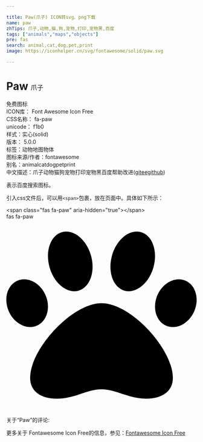 ```yaml
---

title: Paw(爪子) ICON转svg、png下载
name: paw
zhTips: 爪子,动物,猫,狗,宠物,打印,宠物黑,百度
tags: ["animals","maps","objects"]
pre: fas
search: animal,cat,dog,pet,print
image: https://iconhelper.cn/svg/fontawesome/solid/paw.svg

---
```


# Paw  <small style="font-size: 60%;font-weight: 100">爪子</small>


<div class="detail-page">
<p>
<span><span class="badge-success badge">免费图标</span> </span>
<br/>
<span>
ICON库：
<span class="badge-secondary badge">Font Awesome Icon Free</span> 
</span>
<br/>
<span>
CSS名称：
<span class="badge-secondary badge">fa-paw</span> 
</span>
<br/>
<span>
unicode：
<span class="badge-secondary badge">f1b0</span> 
<copy-btn content='f1b0' btn-title=""></copy-btn>
<copy-btn :content='String.fromCodePoint(parseInt("f1b0", 16))' btn-title="复制U"></copy-btn>
</span><br/><span>样式：<span class="badge-light badge">实心(solid)</span></span>
<br/>
<span>
版本：
<span class="badge-secondary badge">5.0.0</span> 
</span><br/><span>标签：<span class="badge-light badge"><router-link to="/tags/animals.html">动物</router-link></span><span class="badge-light badge"><router-link to="/tags/maps.html">地图</router-link></span><span class="badge-light badge"><router-link to="/tags/objects.html">物体</router-link></span></span>
<br/>
<span>图标来源/作者：<span class="badge-light badge">fontawesome</span></span> 
<br/>
<span>别名：<span class="badge-light badge">animal</span><span class="badge-light badge">cat</span><span class="badge-light badge">dog</span><span class="badge-light badge">pet</span><span class="badge-light badge">print</span></span><br/><span class="zh-detail">中文描述：<span class="badge-primary badge">爪子</span><span class="badge-primary badge">动物</span><span class="badge-primary badge">猫</span><span class="badge-primary badge">狗</span><span class="badge-primary badge">宠物</span><span class="badge-primary badge">打印</span><span class="badge-primary badge">宠物黑</span><span class="badge-primary badge">百度</span><span class="help-link"><span>帮助改进</span>(<a href="https://gitee.com/liuwave/icon-helper/edit/master/json/fontawesome/solid/paw.json" target="_blank" rel="noopener noreferrer">gitee</a><a href="https://github.com/liuwave/icon-helper/edit/master/json/fontawesome/solid/paw.json" target="_blank" rel="noopener noreferrer">github</a></span>)</span><br/>
</p>
</div><div class="description description alert alert-light">表示百度搜索图标。</div>
<div class="alert alert-dark">
  <i class="fas fa-paw fa-xs"></i>
  <i class="fas fa-paw fa-sm"></i>
  <i class="fas fa-paw fa-lg"></i>
  <i class="fas fa-paw fa-2x"></i>
  <i class="fas fa-paw fa-3x"></i>
  <i class="fas fa-paw fa-5x"></i>
  <i class="fas fa-paw fa-7x"></i>
</div>
<div>
  <p>引入css文件后，可以用<code>&lt;span&gt;</code>包裹，放在页面中。具体如下所示：    
  </p>
  <div class="alert alert-primary" style="font-size: 14px">
    &lt;span class="fas fa-paw" aria-hidden="true"&gt;&lt;/span&gt;
    <copy-btn content='<span class="fas fa-paw" aria-hidden="true"></span>'></copy-btn>
  </div>
  <div class="alert alert-secondary">
    <i class="fas fa-paw"
    style="font-size: 24px"
    aria-hidden="true"></i> fas fa-paw
    <copy-btn content="fas fa-paw" btn-title="复制图标名称"></copy-btn>
  </div>
</div>
<div id="svg" class="svg-wrap">
<svg xmlns="http://www.w3.org/2000/svg" viewBox="0 0 512 512"><path d="M256 224c-79.41 0-192 122.76-192 200.25 0 34.9 26.81 55.75 71.74 55.75 48.84 0 81.09-25.08 120.26-25.08 39.51 0 71.85 25.08 120.26 25.08 44.93 0 71.74-20.85 71.74-55.75C448 346.76 335.41 224 256 224zm-147.28-12.61c-10.4-34.65-42.44-57.09-71.56-50.13-29.12 6.96-44.29 40.69-33.89 75.34 10.4 34.65 42.44 57.09 71.56 50.13 29.12-6.96 44.29-40.69 33.89-75.34zm84.72-20.78c30.94-8.14 46.42-49.94 34.58-93.36s-46.52-72.01-77.46-63.87-46.42 49.94-34.58 93.36c11.84 43.42 46.53 72.02 77.46 63.87zm281.39-29.34c-29.12-6.96-61.15 15.48-71.56 50.13-10.4 34.65 4.77 68.38 33.89 75.34 29.12 6.96 61.15-15.48 71.56-50.13 10.4-34.65-4.77-68.38-33.89-75.34zm-156.27 29.34c30.94 8.14 65.62-20.45 77.46-63.87 11.84-43.42-3.64-85.21-34.58-93.36s-65.62 20.45-77.46 63.87c-11.84 43.42 3.64 85.22 34.58 93.36z"/></svg>
</div>
<detail full-name='fa-paw'></detail>
<div>
<p>关于“Paw”的评论:</p>
</div>
<Vssue title="关于“Paw”的评论" ></Vssue>    
<div><p>更多关于  Fontawesome Icon Free的信息，参见：<a target="_blank" href="https://iconhelper.cn/fontawesome.html">Fontawesome Icon Free</a>
</p></div>
